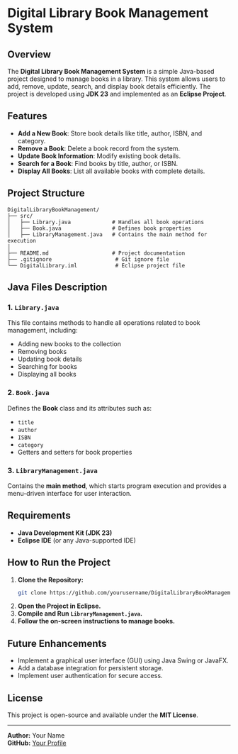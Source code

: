 # Digital Library Book Management System

## Overview
The **Digital Library Book Management System** is a simple Java-based project designed to manage books in a library. This system allows users to add, remove, update, search, and display book details efficiently. The project is developed using **JDK 23** and implemented as an **Eclipse Project**.

## Features
- **Add a New Book**: Store book details like title, author, ISBN, and category.
- **Remove a Book**: Delete a book record from the system.
- **Update Book Information**: Modify existing book details.
- **Search for a Book**: Find books by title, author, or ISBN.
- **Display All Books**: List all available books with complete details.

## Project Structure
```
DigitalLibraryBookManagement/
├── src/
│   ├── Library.java             # Handles all book operations
│   ├── Book.java                # Defines book properties
│   ├── LibraryManagement.java   # Contains the main method for execution
│
├── README.md                    # Project documentation
├── .gitignore                    # Git ignore file
└── DigitalLibrary.iml            # Eclipse project file
```

## Java Files Description

### 1. `Library.java`
This file contains methods to handle all operations related to book management, including:
- Adding new books to the collection
- Removing books
- Updating book details
- Searching for books
- Displaying all books

### 2. `Book.java`
Defines the **Book** class and its attributes such as:
- `title`
- `author`
- `ISBN`
- `category`
- Getters and setters for book properties

### 3. `LibraryManagement.java`
Contains the **main method**, which starts program execution and provides a menu-driven interface for user interaction.

## Requirements
- **Java Development Kit (JDK 23)**
- **Eclipse IDE** (or any Java-supported IDE)

## How to Run the Project
1. **Clone the Repository:**
   ```sh
   git clone https://github.com/yourusername/DigitalLibraryBookManagement.git
   ```
2. **Open the Project in Eclipse.**
3. **Compile and Run `LibraryManagement.java`.**
4. **Follow the on-screen instructions to manage books.**

## Future Enhancements
- Implement a graphical user interface (GUI) using Java Swing or JavaFX.
- Add a database integration for persistent storage.
- Implement user authentication for secure access.

## License
This project is open-source and available under the **MIT License**.

---
**Author:** Your Name  
**GitHub:** [Your Profile](https://github.com/yourusername)

